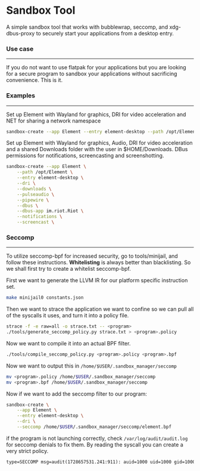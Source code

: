 # Sandbox Tool

A simple sandbox tool that works with bubblewrap, seccomp, and xdg-dbus-proxy to securely start your applications from a desktop entry.

### Use case
---

If you do not want to use flatpak for your applications but you are looking for a secure program to sandbox your applications without sacrificing convenience. This is it.

### Examples
---

Set up Element with Wayland for graphics, DRI for video acceleration and NET for sharing a network namespace

```bash
sandbox-create --app Element --entry element-desktop --path /opt/Element --dri
```

Set up Element with Wayland for graphics, Audio, DRI for video acceleration and a shared Downloads folder with the user in $HOME/Downloads. DBus permissions for notifications, screencasting and screenshotting.

```bash
sandbox-create --app Element \
    --path /opt/Element \
    --entry element-desktop \
    --dri \
    --downloads \
    --pulseaudio \
    --pipewire \
    --dbus \
    --dbus-app im.riot.Riot \
    --notifications \
    --screencast \
```

### Seccomp
---

To utilize seccomp-bpf for increased security, go to tools/minijail, and follow these instructions.
**Whitelisting** is always better than blacklisting. So we shall first try to create a whitelist seccomp-bpf.

First we want to generate the LLVM IR for our platform specific instruction set.

```bash
make minijail0 constants.json
```

Then we want to strace the application we want to confine so we can pull all of the syscalls it uses, and turn it into a policy file.

```bash
strace -f -e raw=all -o strace.txt -- <program>
./tools/generate_seccomp_policy.py strace.txt > <program>.policy
```

Now we want to compile it into an actual BPF filter.

```bash
./tools/compile_seccomp_policy.py <program>.policy <program>.bpf
```

Now we want to output this in `/home/$USER/.sandbox_manager/seccomp`

```bash
mv <program>.policy /home/$USER/.sandbox_manager/seccomp
mv <program>.bpf /home/$USER/.sandbox_manager/seccomp
```

Now if we want to add the seccomp filter to our program:

```bash
sandbox-create \
    --app Element \
    --entry element-desktop \
    --dri \
    --seccomp /home/$USER/.sandbox_manager/seccomp/element.bpf
```

if the program is not launching correctly, check `/var/log/audit/audit.log` for seccomp denials to fix them. By reading the syscall you can create a very strict policy.

```md
type=SECCOMP msg=audit(1728657531.241:911): auid=1000 uid=1000 gid=1000 ses=4 subj=unconfined_u:unconfined_r:unconfined_t:s0 pid=40463 comm="element-desktop" exe="/opt/Element/element-desktop" sig=31 arch=c000003e **syscall=296** compat=0 ip=0x7f2461d1f050 code=0x0AUID="user" UID="user" GID="user" ARCH=x86_64 **SYSCALL=pwritev**
```

